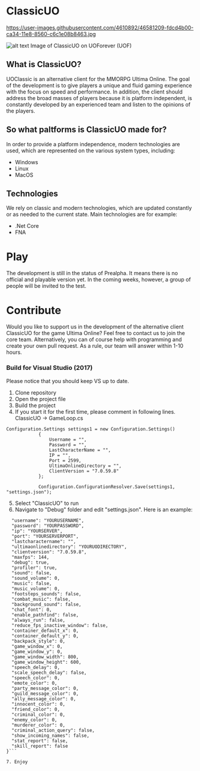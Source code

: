 # ClassicUO
https://user-images.githubusercontent.com/4610892/46581209-fdcd4b00-ca34-11e8-8560-c6c1e08b8463.jpg

![alt text](https://serving.photos.photobox.com/16802059d3745e0750d2b1d054284d0e8bd13156ba39240b1c8a37658eb68c2f89b769c1.jpg)
Image of ClassicUO on UOForever (UOF)

## What is ClassicUO?
UOClassic is an alternative client for the MMORPG Ultima Online. The goal of the development is to give players a unique and fluid gaming experience with the focus on speed and performance. In addition, the client should address the broad masses of players because it is platform independent, is constantly developed by an experienced team and listen to the opinions of the players.

## So what paltforms is ClassicUO made for?
In order to provide a platform independence, modern technologies are used, which are represented on the various system types, including:
* Windows
* Linux
* MacOS

## Technologies
We rely on classic and modern technologies, which are updated constantly or as needed to the current state. Main technologies are for example:
* .Net Core
* FNA

# Play
The development is still in the status of Prealpha. It means there is no official and playable version yet. In the coming weeks, however, a group of people will be invited to the test.

# Contribute
Would you like to support us in the development of the alternative client ClassicUO for the game Ultima Online? Feel free to contact us to join the core team. Alternatively, you can of course help with programming and create your own pull request. As a rule, our team will answer within 1-10 hours.

### Build for Visual Studio (2017)
Please notice that you should keep VS up to date. 

1. Clone repository
2. Open the project file
3. Build the project
4. If you start it for the first time, please comment in following lines. ClassicUO -> GameLoop.cs
```
Configuration.Settings settings1 = new Configuration.Settings()
            {
                Username = "",
                Password = "",
                LastCharacterName = "",
                IP = "",
                Port = 2599,
                UltimaOnlineDirectory = "",
                ClientVersion = "7.0.59.8"
            };

            Configuration.ConfigurationResolver.Save(settings1, "settings.json");
```
5. Select "ClassicUO" to run
6. Navigate to "Debug" folder and edit "settings.json". Here is an example:
```{
  "username": "YOURUSERNAME",
  "password": "YOURPASSWORD",
  "ip": "YOURSERVER",
  "port": "YOURSERVERPORT",
  "lastcharactername": "",
  "ultimaonlinedirectory": "YOURUODIRECTORY",
  "clientversion": "7.0.59.8",
  "maxfps": 144,
  "debug": true,
  "profiler": true,
  "sound": false,
  "sound_volume": 0,
  "music": false,
  "music_volume": 0,
  "footsteps_sounds": false,
  "combat_music": false,
  "background_sound": false,
  "chat_font": 0,
  "enable_pathfind": false,
  "always_run": false,
  "reduce_fps_inactive_window": false,
  "container_default_x": 0,
  "container_default_y": 0,
  "backpack_style": 0,
  "game_window_x": 0,
  "game_window_y": 0,
  "game_window_width": 800,
  "game_window_height": 600,
  "speech_delay": 0,
  "scale_speech_delay": false,
  "speech_color": 0,
  "emote_color": 0,
  "party_message_color": 0,
  "guild_message_color": 0,
  "ally_message_color": 0,
  "innocent_color": 0,
  "friend_color": 0,
  "criminal_color": 0,
  "enemy_color": 0,
  "murderer_color": 0,
  "criminal_action_query": false,
  "show_incoming_names": false,
  "stat_report": false,
  "skill_report": false
}```

7. Enjoy
